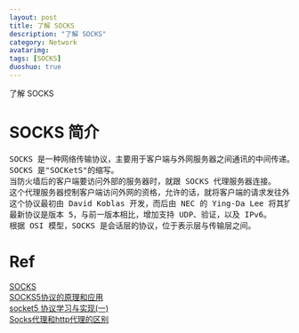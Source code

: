 ```yaml
---
layout: post
title: 了解 SOCKS
description: "了解 SOCKS"
category: Network
avatarimg:
tags: [SOCKS]
duoshuo: true
---
```



了解 SOCKS


# SOCKS 简介

<pre>
SOCKS 是一种网络传输协议，主要用于客户端与外网服务器之间通讯的中间传递。
SOCKS 是"SOCKetS"的缩写。
当防火墙后的客户端要访问外部的服务器时，就跟 SOCKS 代理服务器连接。
这个代理服务器控制客户端访问外网的资格，允许的话，就将客户端的请求发往外部的服务器。
这个协议最初由 David Koblas 开发，而后由 NEC 的 Ying-Da Lee 将其扩展到版本4。
最新协议是版本 5，与前一版本相比，增加支持 UDP、验证，以及 IPv6。
根据 OSI 模型，SOCKS 是会话层的协议，位于表示层与传输层之间。
</pre>

# Ref
[SOCKS](https://zh.wikipedia.org/wiki/SOCKS)  
[SOCKS5协议的原理和应用](http://www.cppblog.com/noflybird/archive/2009/12/26/104149.html)  
[socket5 协议学习与实现(一)](http://www.mojidong.com/network/2015/03/07/socket5-1/)  
[Socks代理和http代理的区别](http://wrfly.kfd.me/SOCKS%E4%BB%A3%E7%90%86%E5%92%8CHTTP%E4%BB%A3%E7%90%86%E7%9A%84%E5%8C%BA%E5%88%AB/)  
